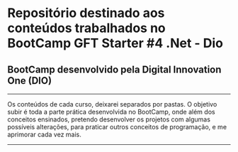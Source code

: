 <h1>Repositório destinado aos conteúdos trabalhados no BootCamp GFT Starter #4 .Net - Dio</h1>
 

 <h2> BootCamp desenvolvido pela Digital Innovation One (DIO)</h2>
 <hr>
<p>
  Os conteúdos de cada curso, deixarei separados por pastas. O objetivo subir é toda a parte prática     desenvolvida no BootCamp, onde além dos conceitos ensinados, pretendo desenvolver os projetos com algumas possíveis alterações, para praticar outros conceitos de programação, e me aprimorar cada vez mais.
</p>

 <hr>

